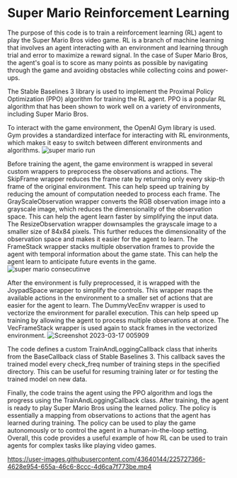 # Super Mario Reinforcement Learning
 The purpose of this code is to train a reinforcement learning (RL) agent to play the Super Mario Bros video game. RL is a branch of machine learning that involves an agent interacting with an environment and learning through trial and error to maximize a reward signal. In the case of Super Mario Bros, the agent's goal is to score as many points as possible by navigating through the game and avoiding obstacles while collecting coins and power-ups.

The Stable Baselines 3 library is used to implement the Proximal Policy Optimization (PPO) algorithm for training the RL agent. PPO is a popular RL algorithm that has been shown to work well on a variety of environments, including Super Mario Bros.

To interact with the game environment, the OpenAI Gym library is used. Gym provides a standardized interface for interacting with RL environments, which makes it easy to switch between different environments and algorithms.
![super mario run](https://user-images.githubusercontent.com/43640144/225731861-6b7d6a99-30d2-43de-a7d3-05a84ddda6d9.png)

Before training the agent, the game environment is wrapped in several custom wrappers to preprocess the observations and actions. The SkipFrame wrapper reduces the frame rate by returning only every skip-th frame of the original environment. This can help speed up training by reducing the amount of computation needed to process each frame. The GrayScaleObservation wrapper converts the RGB observation image into a grayscale image, which reduces the dimensionality of the observation space. This can help the agent learn faster by simplifying the input data. The ResizeObservation wrapper downsamples the grayscale image to a smaller size of 84x84 pixels. This further reduces the dimensionality of the observation space and makes it easier for the agent to learn. The FrameStack wrapper stacks multiple observation frames to provide the agent with temporal information about the game state. This can help the agent learn to anticipate future events in the game.
![super mario consecutinve](https://user-images.githubusercontent.com/43640144/225731887-42d6a1d7-6eef-481f-8826-c0038fdb24fd.png)

After the environment is fully preprocessed, it is wrapped with the JoypadSpace wrapper to simplify the controls. This wrapper maps the available actions in the environment to a smaller set of actions that are easier for the agent to learn. The DummyVecEnv wrapper is used to vectorize the environment for parallel execution. This can help speed up training by allowing the agent to process multiple observations at once. The VecFrameStack wrapper is used again to stack frames in the vectorized environment.
![Screenshot 2023-03-17 005909](https://user-images.githubusercontent.com/43640144/225732590-da128478-ede6-4f68-99b1-a4d39e25312b.png)

The code defines a custom TrainAndLoggingCallback class that inherits from the BaseCallback class of Stable Baselines 3. This callback saves the trained model every check_freq number of training steps in the specified directory. This can be useful for resuming training later or for testing the trained model on new data.


Finally, the code trains the agent using the PPO algorithm and logs the progress using the TrainAndLoggingCallback class. After training, the agent is ready to play Super Mario Bros using the learned policy. The policy is essentially a mapping from observations to actions that the agent has learned during training. The policy can be used to play the game autonomously or to control the agent in a human-in-the-loop setting. Overall, this code provides a useful example of how RL can be used to train agents for complex tasks like playing video games.

https://user-images.githubusercontent.com/43640144/225727366-4628e954-655a-46c6-8ccc-4d6ca7f773be.mp4


